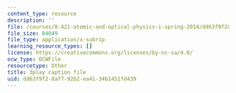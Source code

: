 ```yaml
---
content_type: resource
description: ''
file: /courses/8-421-atomic-and-optical-physics-i-spring-2014/dd63f9f28af792b2ea4134b1451fd439_vkka1O2H5h4.srt
file_size: 84049
file_type: application/x-subrip
learning_resource_types: []
license: https://creativecommons.org/licenses/by-nc-sa/4.0/
ocw_type: OCWFile
resourcetype: Other
title: 3play caption file
uid: dd63f9f2-8af7-92b2-ea41-34b1451fd439
---
```

